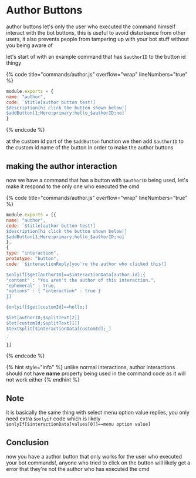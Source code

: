 # Author Buttons

author buttons let's only the user who executed the command himself interact with the bot buttons, this is useful to avoid disturbance from other users, it also prevents people from tampering up with your bot stuff without you being aware of

let's start of with an example command that has `$authorID` to the button id thingy

{% code title="commands/author.js" overflow="wrap" lineNumbers="true" %}
```javascript
module.exports = {
name: "author",
code: `$title[author button test!]
$description[hi click the button shown below!]
$addButton[1;Here;primary;hello_$authorID;no]`
}
```
{% endcode %}

at the custom id part of the `$addButton` function we then add `$authorID` to the custom id name of the button in order to make the author buttons



## making the author interaction

now we have a command that has a button with `$authorID` being used, let's make it respond to the only one who executed the cmd

{% code title="commands/author.js" overflow="wrap" lineNumbers="true" %}
```javascript
module.exports = [{
name: "author",
code: `$title[author button test!]
$description[hi click the button shown below!]
$addButton[1;Here;primary;hello_$authorID;no]`
},
{
type: "interaction",
prototype: "button",
code: `$interactionReply[you're the author who clicked this!]

$onlyif[$get[authorID]==$interactionData[author.id];{
"content" : "You aren't the author of this interaction.",
"ephemeral" : true,
"options" : { "interaction" : true }
}]

$onlyif[$get[customId]==hello;]

$let[authorID;$splitText[2]]
$let[customId;$splitText[1]] 
$textSplit[$interactionData[customId];_] 

`
}]
```
{% endcode %}

{% hint style="info" %}
unlike normal interactions, author interactions should not have **name** property being used in the command code as it will not work either
{% endhint %}

## Note

it is basically the same thing with select menu option value replies, you only need extra `$onlyif` code which is likely `$onlyIf[$interactionData[values[0]]==menu option value]`

## Conclusion

now you have a author button that only works for the user who executed your bot commands!, anyone who tried to click on the button will likely get a error that they're not the author who has executed the cmd
